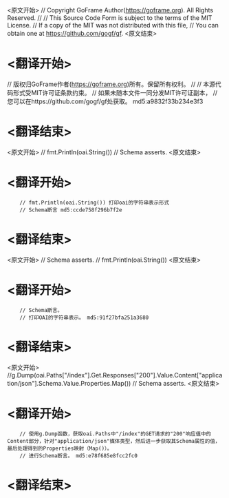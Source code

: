 
<原文开始>
// Copyright GoFrame Author(https://goframe.org). All Rights Reserved.
//
// This Source Code Form is subject to the terms of the MIT License.
// If a copy of the MIT was not distributed with this file,
// You can obtain one at https://github.com/gogf/gf.
<原文结束>

# <翻译开始>
// 版权归GoFrame作者(https://goframe.org)所有。保留所有权利。
//
// 本源代码形式受MIT许可证条款约束。
// 如果未随本文件一同分发MIT许可证副本，
// 您可以在https://github.com/gogf/gf处获取。 md5:a9832f33b234e3f3
# <翻译结束>


<原文开始>
		// fmt.Println(oai.String())
		// Schema asserts.
<原文结束>

# <翻译开始>
		// fmt.Println(oai.String()) 打印oai的字符串表示形式
		// Schema断言 md5:ccde758f296b7f2e
# <翻译结束>


<原文开始>
		// Schema asserts.
		// fmt.Println(oai.String())
<原文结束>

# <翻译开始>
		// Schema断言。
		// 打印OAI的字符串表示。 md5:91f27bfa251a3680
# <翻译结束>


<原文开始>
		//g.Dump(oai.Paths["/index"].Get.Responses["200"].Value.Content["application/json"].Schema.Value.Properties.Map())
		// Schema asserts.
<原文结束>

# <翻译开始>
		// 使用g.Dump函数，获取oai.Paths中"/index"的GET请求的"200"响应值中的Content部分，针对"application/json"媒体类型，然后进一步获取其Schema属性的值，最后处理得到的Properties映射（Map()）。
		// 进行Schema断言。 md5:e78f685e8fcc2fc0
# <翻译结束>

